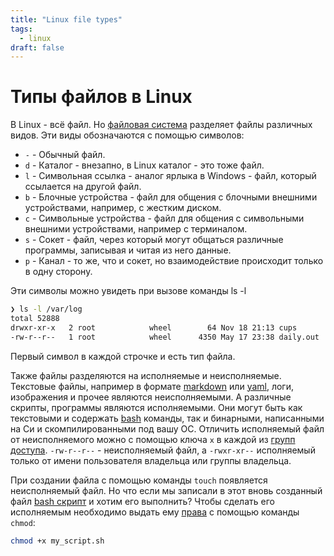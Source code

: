 ```yaml
---
title: "Linux file types"
tags:
  - linux
draft: false
---
```


# Типы файлов в Linux

В Linux - всё файл.
Но [файловая система](./file_system.md) разделяет файлы различных видов.
Эти виды обозначаются с помощью символов:
- `-` - Обычный файл.
- `d` - Каталог - внезапно, в Linux каталог - это тоже файл.
- `l` - Символьная ссылка - аналог ярлыка в Windows - файл, который ссылается на другой файл.
- `b` - Блочные устройства - файл для общения с блочными внешними устройствами, например, с жестким диском.
- `c` - Символьные устройства - файл для общения с символьными внешними устройствами, например с терминалом.
- `s` - Сокет - файл, через который могут общаться различные программы, записывая и читая из него данные.
- `p` - Канал - то же, что и сокет, но взаимодействие происходит только в одну сторону.

Эти символы можно увидеть при вызове команды ls -l
```bash
❯ ls -l /var/log
total 52888
drwxr-xr-x   2 root            wheel        64 Nov 18 21:13 cups
-rw-r--r--   1 root            wheel      4350 May 17 23:38 daily.out
```

Первый символ в каждой строчке и есть тип файла.

Также файлы разделяются на исполняемые и неисполняемые.
Текстовые файлы, например в формате [markdown](../common/markdown.md) или [yaml](../formats/yaml.md), логи, изображения и прочее являются неисполняемыми.
А различные скрипты, программы являются исполняемыми.
Они могут быть как текстовыми и содержать [bash][bash] команды, так и бинарными, написанными на Си и скомпилированными под вашу ОС.
Отличить исполняемый файл от неисполняемого можно с помощью ключа `x` в каждой из [групп доступа][permissions].
`-rw-r--r--` - неисполняемый файл, а `-rwxr-xr--` исполняемый только от имени пользователя владельца или группы владельца.

При создании файла с помощью команды `touch` появляется неисполняемый файл.
Но что если мы записали в этот вновь созданный файл [bash скрипт][bash] и хотим его выполнить?
Чтобы сделать его исполняемым необходимо выдать ему [права][permissions] с помощью команды `chmod`:
```bash
chmod +x my_script.sh
```

[bash]: ./bash_scripts.md
[permissions]: ./permissions.md
